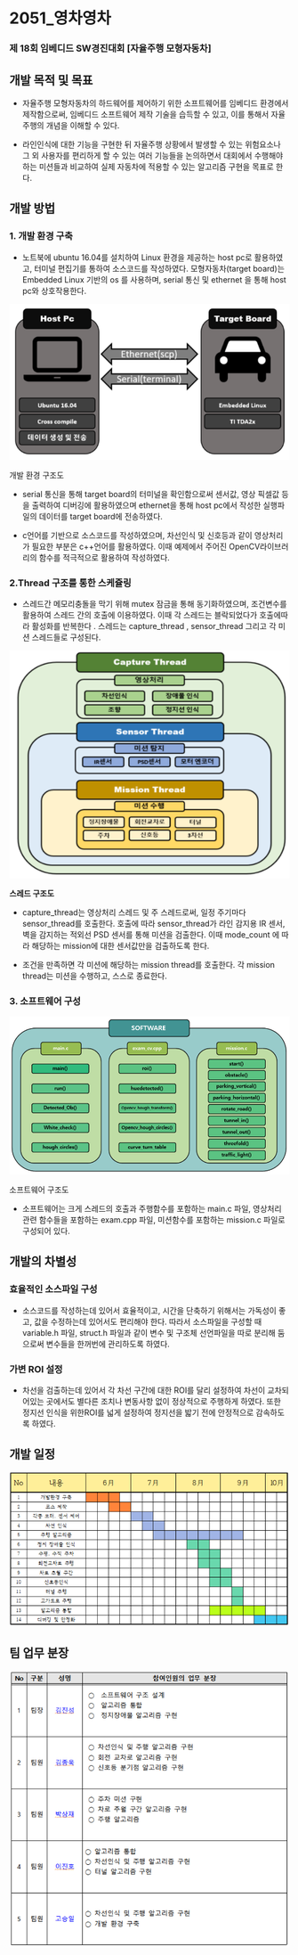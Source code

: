 # 2051_영차영차

### 제 18회 임베디드 SW경진대회 [자율주행 모형자동차]

## 개발 목적 및 목표

- 자율주행 모형자동차의 하드웨어를 제어하기 위한 소프트웨어를 임베디드 환경에서 제작함으로써, 임베디드 소프트웨어 제작 기술을 습득할 수 있고, 이를 통해서 자율주행의 개념을 이해할 수 있다.

- 라인인식에 대한 기능을 구현한 뒤 자율주행 상황에서 발생할 수 있는 위험요소나 그 외 사용자를 편리하게 할 수 있는 여러 기능들을 논의하면서 대회에서 수행해야하는 미션들과 비교하여 실제 자동차에 적용할 수 있는 알고리즘 구현을 목표로 한다.

## 개발 방법

### 1. 개발 환경 구축

- 노트북에 ubuntu 16.04를 설치하여 Linux 환경을 제공하는 host pc로 활용하였고, 터미널 편집기를 통하여 소스코드를 작성하였다. 모형자동차(target board)는 Embedded Linux 기반의 os 를 사용하며, serial 통신 및 ethernet 을 통해 host pc와 상호작용한다.

![Architecture](./image/Architecture.png)</p>

개발 환경 구조도

- serial 통신을 통해 target board의 터미널을 확인함으로써 센서값, 영상 픽셀값 등을 출력하여 디버깅에 활용하였으며 ethernet을 통해 host pc에서 작성한 실행파일의 데이터를 target board에 전송하였다.

- c언어를 기반으로 소스코드를 작성하였으며, 차선인식 및 신호등과 같이 영상처리가 필요한 부분은 c++언어를 활용하였다. 이때 예제에서 주어진 OpenCV라이브러리의 함수를 적극적으로 활용하여 작성하였다.

### 2.Thread 구조를 통한 스케쥴링

- 스레드간 메모리충돌을 막기 위해 mutex 잠금을 통해 동기화하였으며, 조건변수를 활용하여 스레드 간의 호출에 이용하였다. 이때 각 스레드는 블락되었다가 호출에따라 활성화를 반복한다 . 스레드는 capture_thread , sensor_thread 그리고 각 미션 스레드들로 구성된다.

![Thread](./image/Thread.png)</p>

**스레드 구조도**

- capture_thread는 영상처리 스레드 및 주 스레드로써, 일정 주기마다 sensor_thread를 호출한다. 호출에 따라 sensor_thread가 라인 감지용 IR 센서, 벽을 감지하는 적외선 PSD 센서를 통해 미션을 검출한다. 이때 mode_count 에 따라 해당하는 mission에 대한 센서값만을 검출하도록 한다.

- 조건을 만족하면 각 미션에 해당하는 mission thread를 호출한다. 각 mission thread는 미션을 수행하고, 스스로 종료한다.

### 3. 소프트웨어 구성

![software](./image/software.png)</p>

소프트웨어 구조도

- 소프트웨어는 크게 스레드의 호출과 주행함수를 포함하는 main.c 파일, 영상처리 관련 함수들을 포함하는 exam.cpp 파일, 미션함수를 포함하는 mission.c 파일로 구성되어 있다.

## 개발의 차별성

### **효율적인 소스파일 구성**

- 소스코드를 작성하는데 있어서 효율적이고, 시간을 단축하기 위해서는 가독성이 좋고, 값을 수정하는데 있어서도 편리해야 한다. 따라서 소스파일을 구성할 때 variable.h 파일, struct.h 파일과 같이 변수 및 구조체 선언파일을 따로 분리해 둠으로써 변수들을 한꺼번에 관리하도록 하였다.

### **가변 ROI 설정**

- 차선을 검출하는데 있어서 각 차선 구간에 대한 ROI를 달리 설정하여 차선이 교차되어있는 곳에서도 별다른 조치나 변동사항 없이 정상적으로 주행하게 하였다. 또한 정지선 인식을 위한ROI를 넓게 설정하여 정지선을 밟기 전에 안정적으로 감속하도록 하였다.

## 개발 일정

![calendar](./image/calendar.png)</p>


## 팀 업무 분장

![part](./image/part.png)</p>
